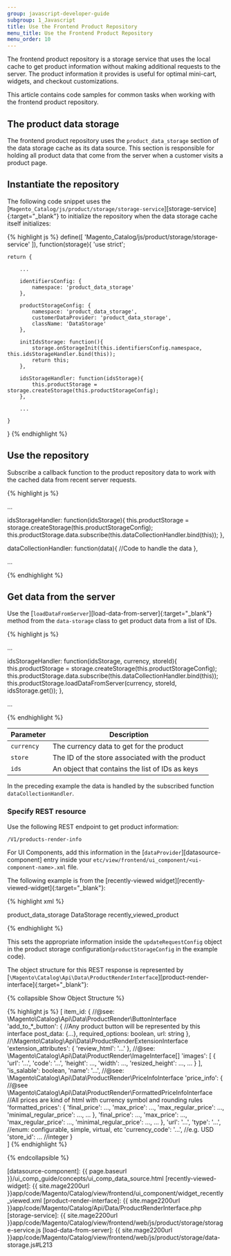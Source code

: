```yaml
---
group: javascript-developer-guide
subgroup: 1_Javascript
title: Use the Frontend Product Repository
menu_title: Use the Frontend Product Repository
menu_order: 10
---
```


The frontend product repository is a storage service that uses the local cache to get product information without making additional requests to the server.
The product information it provides is useful for optimal mini-cart, widgets, and checkout customizations.

This article contains code samples for common tasks when working with the frontend product repository.

## The product data storage

The frontend product repository uses the `product_data_storage` section of the data storage cache as its data source.
This section is responsible for holding all product data that come from the server when a customer visits a product page.

## Instantiate the repository

The following code snippet uses the [`Magento_Catalog/js/product/storage/storage-service`][storage-service]{:target="_blank"} to initialize the repository when the data storage cache itself initializes:

{% highlight js %}
define([
    'Magento_Catalog/js/product/storage/storage-service'
]), function(storage){
    'use strict';

    return {

        ...

        identifiersConfig: {
            namespace: 'product_data_storage'
        },

        productStorageConfig: {
            namespace: 'product_data_storage',
            customerDataProvider: 'product_data_storage',
            className: 'DataStorage'
        },

        initIdsStorage: function(){
            storage.onStorageInit(this.identifiersConfig.namespace, this.idsStorageHandler.bind(this));
            return this;
        },

        idsStorageHandler: function(idsStorage){
            this.productStorage = storage.createStorage(this.productStorageConfig);
        },

        ...
    
    }

}
{% endhighlight %}

## Use the repository

Subscribe a callback function to the product repository data to work with the cached data from recent server requests.

{% highlight js %}

...

idsStorageHandler: function(idsStorage){
    this.productStorage = storage.createStorage(this.productStorageConfig);
    this.productStorage.data.subscribe(this.dataCollectionHandler.bind(this));
},

dataCollectionHandler: function(data){
    //Code to handle the data
},

...

{% endhighlight %}

## Get data from the server

Use the [`loadDataFromServer`][load-data-from-server]{:target="_blank"} method from the `data-storage` class to get product data from a list of IDs. 

{% highlight js %}

...

idsStorageHandler: function(idsStorage, currency, storeId){
    this.productStorage = storage.createStorage(this.productStorageConfig);
    this.productStorage.data.subscribe(this.dataCollectionHandler.bind(this));
    this.productStorage.loadDataFromServer(currency, storeId, idsStorage.get());
},

...

{% endhighlight %}

| Parameter  | Description                                     |
| ---------- | ----------------------------------------------- |
| `currency` | The currency data to get for the product        |
| `store`    | The ID of the store associated with the product |
| `ids`      | An object that contains the list of IDs as keys |

In the preceding example the data is handled by the subscribed function `dataCollectionHandler`.

### Specify REST resource

Use the following REST endpoint to get product information: 

`/V1/products-render-info`

For UI Components, add this information in the [`dataProvider`][datasource-component] entry inside your `etc/view/frontend/ui_component/<ui-component-name>.xml` file.

The following example is from the [recently-viewed widget][recently-viewed-widget]{:target="_blank"}:

{% highlight xml %}

<argument name="dataProvider" xsi:type="configurableObject">
    <argument name="data" xsi:type="array">
        <item name="config" xsi:type="array">
            <item name="productStorageConfig" xsi:type="array">
                <item name="namespace" xsi:type="string">product_data_storage</item>
                <item name="className" xsi:type="string">DataStorage</item>
                <item name="updateRequestConfig" xsi:type="array">
                    <item name="url" xsi:type="serviceUrl" path="/products-render-info"/>
                </item>
            </item>
            <item name="identifiersConfig" xsi:type="array">
              <item name="namespace" xsi:type="string">recently_viewed_product</item>
            </item>
        </item>
    </argument>
</argument>

{% endhighlight %}

This sets the appropriate information inside the `updateRequestConfig` object in the product storage configuration(`productStorageConfig` in the example code).

The object structure for this REST response is represented by [`\Magento\Catalog\Api\Data\ProductRenderInterface`][product-render-interface]{:target="_blank"}:

{% collapsible Show Object Structure %}

{% highlight js %}
[
   item_id: {
        //@see: \Magento\Catalog\Api\Data\ProductRender\ButtonInterface
        'add_to_*_button': { //Any product button will be represented by this interface 
            post_data: {...},
            required_options: boolean,
            url: string
        },
        //\Magento\Catalog\Api\Data\ProductRenderExtensionInterface
        'extension_attributes': {
            'review_html': '...'
        },
        //@see: \Magento\Catalog\Api\Data\ProductRender\ImageInterface[]
        'images': [
            {
                'url': '...',
                'code': '...',
                'height': ...,
                'width': ...,
                'resized_height': ...,
                ...
            }
        ],
        'is_salable': boolean,
        'name': '...',
        //@see: \Magento\Catalog\Api\Data\ProductRender\PriceInfoInterface
        'price_info': {
            //@see \Magento\Catalog\Api\Data\ProductRender\FormattedPriceInfoInterface
            //All prices are kind of html with currency symbol and rounding rules
            'formatted_prices': {
                'final_price': ...,
                'max_price': ...,
                'max_regular_price': ...,
                'minimal_regular_price': ...,
                ...
            },
            'final_price': ...,
            'max_price': ...,
            'max_regular_price': ...,
            'minimal_regular_price': ...,
            ...
        },
        'url': '...',
        'type': '...', //enum: configurable, simple, virtual, etc
        'currency_code': '...', //e.g. USD
        'store_id': ... //integer
   }  
]
{% endhighlight %}

{% endcollapsible %}

[datasource-component]: {{ page.baseurl }}/ui_comp_guide/concepts/ui_comp_data_source.html
[recently-viewed-widget]: {{ site.mage2200url }}app/code/Magento/Catalog/view/frontend/ui_component/widget_recently_viewed.xml
[product-render-interface]: {{ site.mage2200url }}app/code/Magento/Catalog/Api/Data/ProductRenderInterface.php
[storage-service]: {{ site.mage2200url }}app/code/Magento/Catalog/view/frontend/web/js/product/storage/storage-service.js
[load-data-from-server]: {{ site.mage2200url }}app/code/Magento/Catalog/view/frontend/web/js/product/storage/data-storage.js#L213
